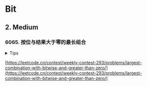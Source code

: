 # Bit

## 2. Medium

### 6065. 按位与结果大于零的最长组合

<details>
<summary>Tips</summary>

1. 只有某一位都是1相与的结果才不是0,所以找到同一位是1的最多的数就是结果

</details>

[https://leetcode.cn/contest/weekly-contest-293/problems/largest-combination-with-bitwise-and-greater-than-zero/](https://leetcode.cn/contest/weekly-contest-293/problems/largest-combination-with-bitwise-and-greater-than-zero/)      